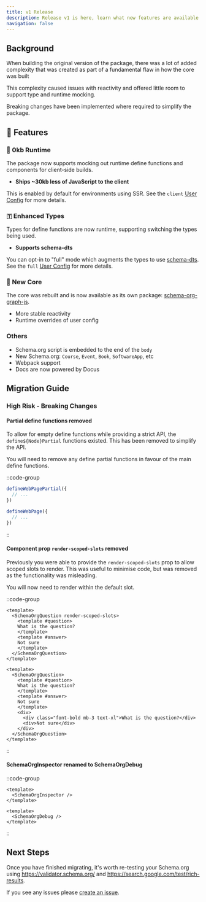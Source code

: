 ```yaml
---
title: v1 Release
description: Release v1 is here, learn what new features are available and how to migrate.
navigation: false
---
```


## Background

When building the original version of the package, there was a lot of added complexity that was created
as part of a fundamental flaw in how the core was built

This complexity caused issues with reactivity and offered little room to support type and runtime mocking.

Breaking changes have been implemented where required to simplify the package.

## 🚀 Features

### 🌲 0kb Runtime

The package now supports mocking out runtime define functions and components for client-side builds.

- **Ships ~30kb less of JavaScript to the client**

This is enabled by default for environments using SSR. See the `client` [User Config](/guides/guide/user-config) for more details.

### 🇹 Enhanced Types

Types for define functions are now runtime, supporting switching the types being used.

- **Supports schema-dts**

You can opt-in to "full" mode which augments the types to use [schema-dts](https://github.com/google/schema-dts).
See the `full` [User Config](/guides/guide/user-config) for more details.


### 💪 New Core

The core was rebuilt and is now available as its own package: [schema-org-graph-js](https://github.com/harlan-zw/schema-org-graph-js).

- More stable reactivity
- Runtime overrides of user config

### Others

- Schema.org script is embedded to the end of the `body`
- New Schema.org: `Course`, `Event`, `Book`, `SoftwareApp`, etc
- Webpack support
- Docs are now powered by Docus

## Migration Guide

### High Risk - Breaking Changes

#### Partial define functions removed

To allow for empty define functions while providing a strict API, the `define${Node}Partial` functions existed. This has been removed to simplify the API. 

You will need to remove any define partial functions in favour of the main define functions.

::code-group

```ts [Before - v0]
defineWebPagePartial({
  // ...
})
```

```ts [Current - v1]
defineWebPage({
  // ...
})
```

::

#### Component prop `render-scoped-slots` removed

Previously you were able to provide the `render-scoped-slots` prop to allow scoped slots to render. This was useful
to minimise code, but was removed as the functionality was misleading.

You will now need to render within the default slot.

::code-group

```vue {3} [Before - v0]
<template>
  <SchemaOrgQuestion render-scoped-slots>
    <template #question>
    What is the question?
    </template>
    <template #answer>
    Not sure
    </template>
  </SchemaOrgQuestion>
</template>
```

```vue  [Current - v1]
<template>
  <SchemaOrgQuestion>
    <template #question>
    What is the question?
    </template>
    <template #answer>
    Not sure
    </template>
    <div>
      <div class="font-bold mb-3 text-xl">What is the question?</div>
      <div>Not sure</div>
    </div>
  </SchemaOrgQuestion>
</template>
```
::

#### SchemaOrgInspector renamed to SchemaOrgDebug

::code-group

```vue {3} [Before - v0]
<template>
  <SchemaOrgInspector />
</template>
```

```vue  [Current - v1]
<template>
  <SchemaOrgDebug />
</template>
```
::

## Next Steps

Once you have finished migrating, it's worth re-testing your Schema.org using https://validator.schema.org/ and https://search.google.com/test/rich-results.

If you see any issues please [create an issue](https://github.com/vueuse/schema-org/issues/new). 
